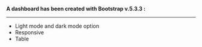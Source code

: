 <b>A dashboard has been created with Bootstrap v.5.3.3 :</b>
<hr>
<ul>
  <li>Light mode and dark mode option</li>
  <li>Responsive</li>
  <li>Table</li>
</ul>



